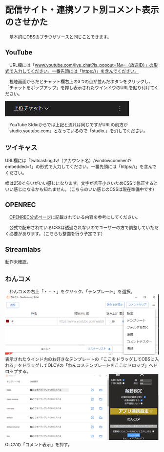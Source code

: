 # 配信サイト・連携ソフト別コメント表示のさせかた

　基本的にOBSのブラウザソースと同じことできます。

## YouTube

　URL欄には「www.youtube.com/live_chat?is_popout=1&v=（放送ID）」の形式で入力してください。一番先頭には「https://」を含んでください。

　視聴画面からだとチャット欄右上の3つの点が並んだボタンをクリックし、「チャットをポップアップ」を押し表示されたウインドウのURLを貼り付けてください。

![チャット欄にある「・・・」ボタン](img/YouTubeComment.png)

　YouTube Stdioからでは上記と流れは同じですがURLの前方が「studio.youtube.com」となっているので「studio.」を消してください。

## ツイキャス

  URL欄には「twitcasting.tv/（アカウント名）/windowcomment?embedded=1」の形式で入力してください。一番先頭には「https://」を含んでください。

  幅は250ぐらいがいい感じになります。文字が若干小さいためCSSで修正するといい感じになるかも知れません。（こちらのいい感じのCSSは現在準備中です）

## OPENREC

　[OPENREC公式ページ](https://openrec.zendesk.com/hc/ja/articles/360013072432)に記載されている内容を参考にしてください。

　公式で配布されているCSSは透過されないのでユーザーの方で調整していただく必要があります。（こちらも整備を行う予定です）

## Streamlabs

  動作未確認。

## わんコメ

　わんコメの右上「・・・」をクリック、「テンプレート」を選択。
  ![わんコメメニューを開く](img/OneCommeMenu.png)
　表示されたウインド内のお好きなテンプレートの「ここをドラッグしてOBSに入れる」をドラッグしてOLCVの「わんコメテンプレートをここにドロップ」へドロップする。
  ![わんコメテンプレートをドロップする](img/OneCommeDropToOLCV.png)
　OLCVの「コメント表示」を押す。
